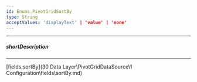 ```yaml
---
id: Enums.PivotGridSortBy
type: String
acceptValues: 'displayText' | 'value' | 'none'
---
```

---
##### shortDescription
<!-- Description goes here -->

---
<!-- Description goes here -->
[fields.sortBy](30 Data Layer\PivotGridDataSource\1 Configuration\fields\sortBy.md)